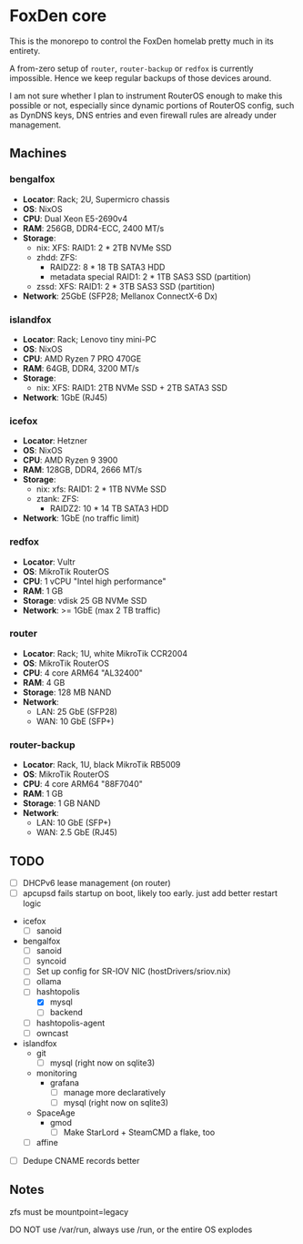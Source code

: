 # FoxDen core

This is the monorepo to control the FoxDen homelab pretty much in its entirety.

A from-zero setup of `router`, `router-backup` or `redfox` is currently impossible. Hence we keep regular backups of those devices around.

I am not sure whether I plan to instrument RouterOS enough to make this possible or not, especially since dynamic portions of RouterOS config, such as DynDNS keys, DNS entries and even firewall rules are already under management.

## Machines

### bengalfox

- **Locator**: Rack; 2U, Supermicro chassis
- **OS**: NixOS
- **CPU**: Dual Xeon E5-2690v4
- **RAM**: 256GB, DDR4-ECC, 2400 MT/s
- **Storage**:
	- nix: XFS: RAID1: 2 * 2TB NVMe SSD
	- zhdd: ZFS:
		- RAIDZ2: 8 * 18 TB SATA3 HDD
		- metadata special RAID1: 2 * 1TB SAS3 SSD (partition)
	- zssd: XFS: RAID1: 2 * 3TB SAS3 SSD (partition)
- **Network**: 25GbE (SFP28; Mellanox ConnectX-6 Dx)

### islandfox

- **Locator**: Rack; Lenovo tiny mini-PC
- **OS**: NixOS
- **CPU**: AMD Ryzen 7 PRO 470GE
- **RAM**: 64GB, DDR4, 3200 MT/s
- **Storage**:
	- nix: XFS: RAID1: 2TB NVMe SSD + 2TB SATA3 SSD
- **Network**: 1GbE (RJ45)

### icefox

- **Locator**: Hetzner
- **OS**: NixOS
- **CPU**: AMD Ryzen 9 3900
- **RAM**: 128GB, DDR4, 2666 MT/s
- **Storage**:
	- nix: xfs: RAID1: 2 * 1TB NVMe SSD
	- ztank: ZFS:
		- RAIDZ2: 10 * 14 TB SATA3 HDD
- **Network**: 1GbE (no traffic limit)

### redfox

- **Locator**: Vultr
- **OS**: MikroTik RouterOS
- **CPU**: 1 vCPU "Intel high performance"
- **RAM**: 1 GB
- **Storage**: vdisk 25 GB NVMe SSD
- **Network**: >= 1GbE (max 2 TB traffic)

### router

- **Locator**: Rack; 1U, white MikroTik CCR2004
- **OS**: MikroTik RouterOS
- **CPU**: 4 core ARM64 "AL32400"
- **RAM**: 4 GB
- **Storage**: 128 MB NAND
- **Network**:
	- LAN: 25 GbE (SFP28)
	- WAN: 10 GbE (SFP+)

### router-backup

- **Locator**: Rack, 1U, black MikroTik RB5009
- **OS**: MikroTik RouterOS
- **CPU**: 4 core ARM64 "88F7040"
- **RAM**: 1 GB
- **Storage**: 1 GB NAND
- **Network**:
	- LAN: 10 GbE (SFP+)
	- WAN: 2.5 GbE (RJ45)

## TODO

- [ ] DHCPv6 lease management (on router)
- [ ] apcupsd fails startup on boot, likely too early. just add better restart logic
- icefox
	- [ ] sanoid
- bengalfox
	- [ ] sanoid
	- [ ] syncoid
	- [ ] Set up config for SR-IOV NIC (hostDrivers/sriov.nix)
	- [ ] ollama
	- [ ] hashtopolis
		- [x] mysql
		- [ ] backend
	- [ ] hashtopolis-agent
	- [ ] owncast
- islandfox
	- git
		- [ ] mysql (right now on sqlite3)
	- monitoring
		- grafana
			- [ ] manage more declaratively
			- [ ] mysql (right now on sqlite3)
	- SpaceAge
		- gmod
			- [ ] Make StarLord + SteamCMD a flake, too
	- [ ] affine
- [ ] Dedupe CNAME records better

## Notes

zfs must be mountpoint=legacy

DO NOT use /var/run, always use /run, or the entire OS explodes

